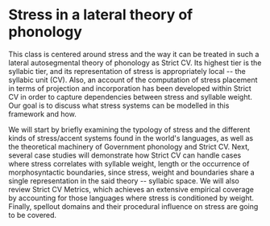 # Stress in a lateral theory of phonology

This class is centered around stress and the way it can be treated in such a lateral autosegmental theory of phonology as Strict CV. Its highest tier is the syllabic tier, and its representation of stress is appropriately local -- the syllabic unit (CV). Also, an account of the computation of stress placement in terms of projection and incorporation has been developed within Strict CV in order to capture dependencies between stress and syllable weight. Our goal is to discuss what stress systems  can be modelled in this framework and how. 

We will start by briefly examining the typology of stress and the different kinds of stress/accent systems found in the world's languages, as well as the theoretical machinery of Government phonology and Strict CV. Next, several case studies will demonstrate how Strict CV can handle cases where stress correlates with syllable weight, length or the occurrence of morphosyntactic boundaries, since stress, weight and boundaries share a single representation in the said theory -- syllabic space. We will also review Strict CV Metrics, which achieves an extensive empirical coverage by accounting for those languages where stress is conditioned by weight. Finally, spellout domains and their procedural influence on stress are going to be covered.